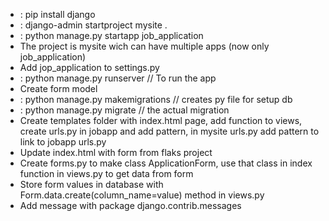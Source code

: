 - : pip install django
- : django-admin startproject mysite .
- : python manage.py startapp job_application
- The project is mysite wich can have multiple apps (now only 
  job_application)
- Add jop_application to settings.py
- : python manage.py runserver // To run the app
- Create form model
- : python manage.py makemigrations  // creates py file for setup db
- : python manage.py migrate // the actual migration 
- Create templates folder with index.html page, add function to views, 
  create urls.py in jobapp and add pattern, in mysite urls.py add pattern 
  to link to jobapp urls.py
- Update index.html with form from flaks project
- Create forms.py to make class ApplicationForm, use that class in index 
  function in views.py to get data from form
- Store form values in database with Form.data.create(column_name=value) 
  method in views.py
- Add message with package django.contrib.messages

